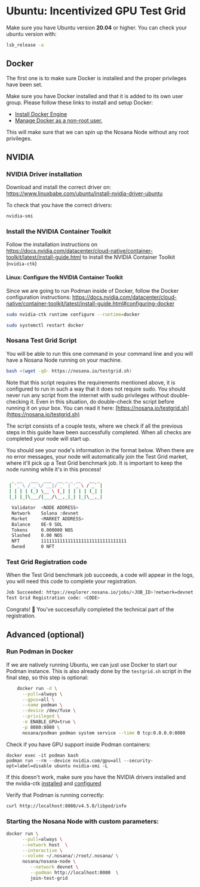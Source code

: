 # Ubuntu: Incentivized GPU Test Grid
Make sure you have Ubuntu version **20.04** or higher. You can check your ubuntu version with:

```bash
lsb_release -a
```
## Docker
The first one is to make sure Docker is installed and the proper privileges have been set.

Make sure you have Docker installed and that it is added to its own user group. Please follow these links to install and setup Docker:

- [Install Docker Engine](https://docs.docker.com/engine/install/)
- [Manage Docker as a non-root user.](https://docs.docker.com/engine/install/linux-postinstall/#manage-docker-as-a-non-root-user)

This will make sure that we can spin up the Nosana Node without any root privileges.

## NVIDIA
### NVIDIA Driver installation
Download and install the correct driver on: https://www.linuxbabe.com/ubuntu/install-nvidia-driver-ubuntu

To check that you have the correct drivers:
```bash
nvidia-smi
```

### Install the NVIDIA Container Toolkit
Follow the installation instructions on https://docs.nvidia.com/datacenter/cloud-native/container-toolkit/latest/install-guide.html to install the NVIDIA Container Toolkit (`nvidia-ctk`)

#### Linux: Configure the NVIDIA Container Toolkit
Since we are going to run Podman inside of Docker, follow the Docker configuration instructions:
https://docs.nvidia.com/datacenter/cloud-native/container-toolkit/latest/install-guide.html#configuring-docker

```bash
sudo nvidia-ctk runtime configure --runtime=docker
```
```bash
sudo systemctl restart docker
```

### Nosana Test Grid Script
You will be able to run this one command in your command line and you will have a Nosana Node running on your machine.

```bash
bash <(wget -qO- https://nosana.io/testgrid.sh)
```

Note that this script requires the requirements mentioned above, it is configured to run in such a way that it does not require sudo.
You should never run any script from the internet with sudo privileges without double-checking it.
Even in this situation, do double-check the script before running it on your box.
You can read it here: [https://nosana.io/testgrid.sh](https://nosana.io/testgrid.sh)

The script consists of a couple tests, where we check if all the previous steps in this guide have been successfully completed. When all checks are completed your node will start up.

You should see your node's information in the format below. When there are no error messages, your node will automatically join the Test Grid market, where it'll pick up a Test Grid benchmark job. It is important to keep the node running while it's in this process!
```bash
  _ __   ___  ___  __ _ _ __   __ _
 | '_ \ / _ \/ __|/ _` | '_ \ / _` |
 | | | | (_) \__ \ (_| | | | | (_| |
 |_| |_|\___/|___/\__,_|_| |_|\__,_|

  Validator  <NODE ADDRESS>
  Network    Solana :devnet
  Market     <MARKET ADDRESS>
  Balance    0E-9 SOL
  Tokens     0.000000 NOS
  Slashed    0.00 NOS
  NFT        11111111111111111111111111111111
  Owned      0 NFT
```

### Test Grid Registration code
When the Test Grid benchmark job succeeds, a code will appear in the logs, you will need this code to complete your registration.

```bash
Job Succeeded: https://explorer.nosana.io/jobs/<JOB_ID>?network=devnet
Test Grid Registration code: <CODE>
```

Congrats! :tada: You've successfully completed the technical part of the registration.

## Advanced (optional)
### Run Podman in Docker
If we are natively running Ubuntu, we can just use Docker to start our Podman instance. This is also already done by the `testgrid.sh` script in the final step, so this step is optional:
```bash 
    docker run -d \
      --pull=always \
      --gpus=all \
      --name podman \
      --device /dev/fuse \
      --privileged \
      -e ENABLE_GPU=true \
      -p 8080:8080 \
      nosana/podman podman system service --time 0 tcp:0.0.0.0:8080
```

Check if you have GPU support inside Podman containers:
```
docker exec -it podman bash
podman run --rm --device nvidia.com/gpu=all --security-opt=label=disable ubuntu nvidia-smi -L
```
If this doesn't work, make sure you have the NVIDIA drivers installed and the nvidia-ctk [installed](https://docs.nvidia.com/datacenter/cloud-native/container-toolkit/latest/install-guide.html) and [configured](https://docs.nvidia.com/datacenter/cloud-native/container-toolkit/latest/install-guide.html#configuring-docker)

Verify that Podman is running correctly:
```bash
curl http://localhost:8080/v4.5.0/libpod/info
```

### Starting the Nosana Node with custom parameters:
```bash
docker run \
      --pull=always \
      --network host  \
      --interactive \
      --volume ~/.nosana/:/root/.nosana/ \
      nosana/nosana-node \
         --network devnet \
         --podman http://localhost:8080  \
         join-test-grid
```         
